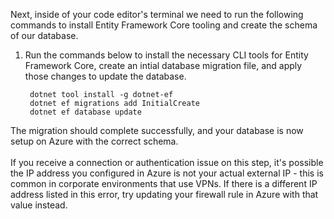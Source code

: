 Next, inside of your code editor's terminal we need to run the following commands to install Entity Framework Core tooling and create the schema of our database.

1. Run the commands below to install the necessary CLI tools for Entity Framework Core, create an intial database migration file, and apply those changes to update the database.

        dotnet tool install -g dotnet-ef
        dotnet ef migrations add InitialCreate
        dotnet ef database update

The migration should complete successfully, and your database is now setup on Azure with the correct schema.
<br />
<br />
If you receive a connection or authentication issue on this step, it's possible the IP address you configured in Azure is not your actual external IP - this is common in corporate environments that use VPNs.  If there is a different IP address listed in this error, try updating your firewall rule in Azure with that value instead.